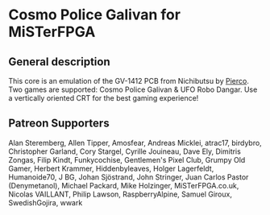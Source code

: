 # Cosmo Police Galivan for MiSTerFPGA

## General description
This core is an emulation of the GV-1412 PCB from Nichibutsu by [Pierco](https://github.com/pcornier). Two games are supported: Cosmo Police Galivan & UFO Robo Dangar. Use a vertically oriented CRT for the best gaming experience!

## Patreon Supporters
Alan Steremberg,
Allen Tipper,
Amosfear,
Andreas Micklei,
atrac17,
birdybro,
Christopher Garland,
Cory Stargel,
Cyrille Jouineau,
Dave Ely,
Dimitris Zongas,
Filip Kindt,
Funkycochise,
Gentlemen's Pixel Club,
Grumpy Old Gamer,
Herbert Krammer,
Hiddenbyleaves,
Holger Lagerfeldt,
Humanoide70,
J BG,
Johan Sjöstrand,
John Stringer,
Juan Carlos Pastor (Denymetanol),
Michael Packard,
Mike Holzinger,
MiSTerFPGA.co.uk,
Nicolas VAILLANT,
Philip Lawson,
RaspberryAlpine,
Samuel Giroux,
SwedishGojira,
wwark
